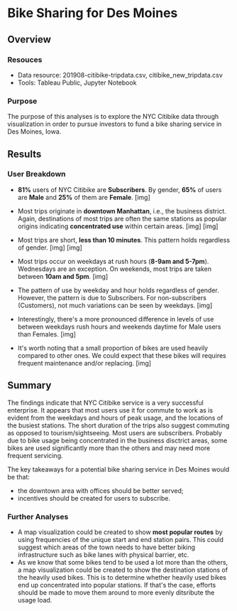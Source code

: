 
# Bike Sharing for Des Moines

## Overview




### Resouces

- Data resource: 201908-citibike-tripdata.csv, citibike_new_tripdata.csv
- Tools: Tableau Public, Jupyter Notebook

### Purpose

The purpose of this analyses is to explore the NYC Citibike data through visualization in order to pursue investors to fund a bike sharing service in Des Moines, Iowa.

## Results

### User Breakdown

- **81%** users of NYC Citibike are **Subscribers**. By gender, **65%** of users are **Male** and **25%** of them are **Female**.
[img]

- Most trips originate in **downtown Manhattan**, i.e., the business district. Again, destinations of most trips are often the same stations as popular origins indicating **concentrated use** within certain areas.
[img]
[img]

- Most trips are short, **less than 10 minutes**. This pattern holds regardless of gender.
[img]
[img]

- Most trips occur on weekdays at rush hours (**8-9am and 5-7pm**). Wednesdays are an exception. On weekends, most trips are taken between **10am and 5pm**.
[img]

- The pattern of use by weekday and hour holds regardless of gender. However, the pattern is due to Subscribers. For non-subscribers (Customers), not much variations can be seen by weekdays.
[img]

- Interestingly, there's a more pronounced difference in levels of use between weekdays rush hours and weekends daytime for Male users than Females.
[img]

- It's worth noting that a small proportion of bikes are used heavily compared to other ones. We could expect that these bikes will requires frequent maintenance and/or replacing.
[img]

## Summary

The findings indicate that NYC Citibike service is a very successful enterprise. It appears that most users use it for commute to work as is evident from the weekdays and hours of peak usage, and the locations of the busiest stations. The short duration of the trips also suggest commuting as opposed to tourism/sightseeing. Most users are subscribers. Probably due to bike usage being concentrated in the business disctrict areas, some bikes are used significantly more than the others and may need more frequent servicing.

The key takeaways for a potential bike sharing service in Des Moines would be that:
- the downtown area with offices should be better served;
- incentives should be created for users to subscribe.

### Further Analyses

- A map visualization could be created to show **most popular routes** by using frequencies of the unique start and end station pairs. This could suggest which areas of the town needs to have better biking infrastructure such as bike lanes with physical barrier, etc.
- As we know that some bikes tend to be used a lot more than the others, a map visualization could be created to show the destination stations of the heavily used bikes. This is to determine whether heavily used bikes end up concentrated into popular stations. If that's the case, efforts should be made to move them around to more evenly ditsribute the usage load.    